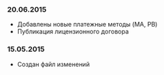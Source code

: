 ### 20.06.2015
* Добавлены новые платежные методы (MA, PB)
* Публикация лицензионного договора

### 15.05.2015
* Создан файл изменений
